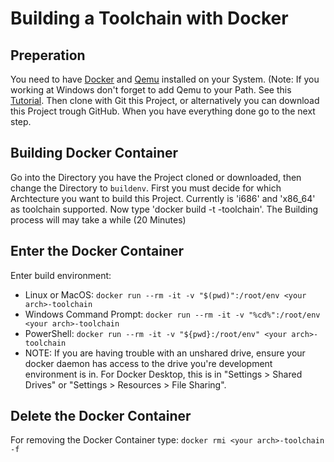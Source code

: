 # Building a Toolchain with Docker

## Preperation

You need to have [Docker]() and [Qemu]() installed on your System. (Note: If you working at Windows don't forget to add Qemu to your Path. See this [Tutorial](). Then clone with Git this Project, or alternatively you can download this Project trough GitHub. When you have everything done go to the next step.

## Building Docker Container

Go into the Directory you have the Project cloned or downloaded, then change the Directory to `buildenv`. First you must decide for which Archtecture you want to build this Project. Currently is 'i686' and 'x86_64' as toolchain supported. Now type 'docker build <your arch> -t <your arch>-toolchain'. The Building process will may take a while (20 Minutes)
  
## Enter the Docker Container

 Enter build environment:
 - Linux or MacOS: `docker run --rm -it -v "$(pwd)":/root/env <your arch>-toolchain`
 - Windows Command Prompt: `docker run --rm -it -v "%cd%":/root/env <your arch>-toolchain`
 - PowerShell: `docker run --rm -it -v "${pwd}:/root/env" <your arch>-toolchain`
 - NOTE: If you are having trouble with an unshared drive, ensure your docker daemon has access to the drive you're development environment is in. For Docker Desktop, this is in "Settings > Shared Drives" or "Settings > Resources > File Sharing".

## Delete the Docker Container
  
For removing the Docker Container type: `docker rmi <your arch>-toolchain -f`
